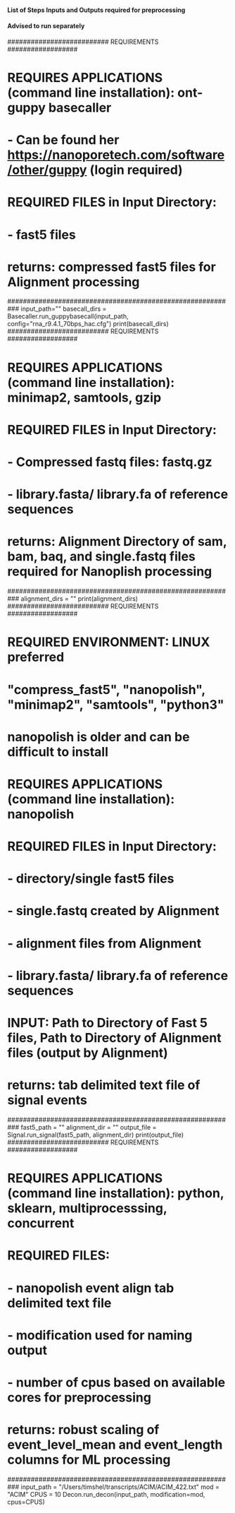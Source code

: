 #### List of Steps Inputs and Outputs required for preprocessing
#### Advised to run separately


########################## REQUIREMENTS ##################
# REQUIRES APPLICATIONS (command line installation):  ont-guppy basecaller
# - Can be found her https://nanoporetech.com/software/other/guppy (login required)
# REQUIRED FILES in Input Directory:
# - fast5 files
# returns: compressed fast5 files for Alignment processing
###########################################################
input_path=""
basecall_dirs = Basecaller.run_guppybasecall(input_path, config="rna_r9.4.1_70bps_hac.cfg")
print(basecall_dirs)
########################## REQUIREMENTS ##################
# REQUIRES APPLICATIONS (command line installation):  minimap2, samtools, gzip
# REQUIRED FILES in Input Directory:
# - Compressed fastq files: fastq.gz
# - library.fasta/ library.fa of reference sequences
# returns: Alignment Directory of sam, bam, baq, and single.fastq files required for Nanoplish processing
###########################################################
alignment_dirs = ""
print(alignment_dirs)
########################## REQUIREMENTS ##################
# REQUIRED ENVIRONMENT: LINUX preferred
# "compress_fast5", "nanopolish", "minimap2", "samtools", "python3"
# nanopolish is older and can be difficult to install
# REQUIRES APPLICATIONS (command line installation):  nanopolish
# REQUIRED FILES in Input Directory:
# - directory/single fast5 files
# - single.fastq created by Alignment
# - alignment files from Alignment
# - library.fasta/ library.fa of reference sequences
# INPUT: Path to Directory of Fast 5 files, Path to Directory of Alignment files (output by Alignment)
# returns: tab delimited text file of signal events
###########################################################
fast5_path = ""
alignment_dir = ""
output_file = Signal.run_signal(fast5_path, alignment_dir)
print(output_file)
########################## REQUIREMENTS ##################
# REQUIRES APPLICATIONS (command line installation):  python, sklearn, multiprocesssing, concurrent
# REQUIRED FILES:
# - nanopolish event align tab delimited text file
# - modification used for naming output
# - number of cpus based on available cores for preprocessing
# returns: robust scaling of event_level_mean and event_length columns for ML processing
###########################################################
input_path = "/Users/timshel/transcripts/ACIM/ACIM_422.txt"
mod = "ACIM"
CPUS = 10
Decon.run_decon(input_path, modification=mod, cpus=CPUS)
